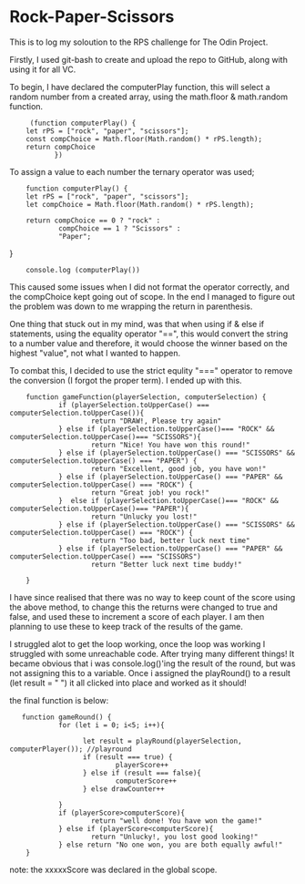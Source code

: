 # Rock-Paper-Scissors


This is to log my soloution to the RPS challenge for The Odin Project. 

Firstly, I used git-bash to create and upload the repo to GitHub, along with using it for all VC. 

To begin, I have declared the computerPlay function, this will select a random number from a created array, using the math.floor & math.random function. 

         (function computerPlay() {
        let rPS = ["rock", "paper", "scissors"];
        const compChoice = Math.floor(Math.random() * rPS.length);
        return compChoice
               })

To assign a value to each number the ternary operator was used; 


        function computerPlay() {
        let rPS = ["rock", "paper", "scissors"];
        let compChoice = Math.floor(Math.random() * rPS.length);
        
        return compChoice == 0 ? "rock" :
                compChoice == 1 ? "Scissors" :
                "Paper";   
}
 
        console.log (computerPlay())
 

This caused some issues when I did not format the operator correctly, and the compChoice kept going out of scope. In the end I managed to figure out the problem was down to me wrapping the return in parenthesis.

One thing that stuck out in my mind, was that when using if & else if statements, using the equality operator "==", this would convert the string to a number value and therefore, it would choose the winner based on the highest "value", not what I wanted to happen. 

To combat this, I decided to use the strict equlity "===" operator to remove the conversion (I forgot the proper term). I ended up with this.

        function gameFunction(playerSelection, computerSelection) {
                if (playerSelection.toUpperCase() === computerSelection.toUpperCase()){
                        return "DRAW!, Please try again"
                } else if (playerSelection.toUpperCase()=== "ROCK" && computerSelection.toUpperCase()=== "SCISSORS"){
                        return "Nice! You have won this round!"
                } else if (playerSelection.toUpperCase() === "SCISSORS" && computerSelection.toUpperCase() === "PAPER") {
                        return "Excellent, good job, you have won!"
                } else if (playerSelection.toUpperCase() === "PAPER" && computerSelection.toUpperCase() === "ROCK") {
                        return "Great job! you rock!"
                }  else if (playerSelection.toUpperCase()=== "ROCK" && computerSelection.toUpperCase()=== "PAPER"){
                        return "Unlucky you lost!"
                } else if (playerSelection.toUpperCase() === "SCISSORS" && computerSelection.toUpperCase() === "ROCK") {
                        return "Too bad, better luck next time"
                } else if (playerSelection.toUpperCase() === "PAPER" && computerSelection.toUpperCase() === "SCISSORS") 
                        return "Better luck next time buddy!" 

        }

I have since realised that there was no way to keep count of the score using the above method, to change this the returns were changed to true and false, and used these to increment a score of each player. I am then planning to use these to keep track of the results of the game. 


I struggled alot to get the loop working, once the loop was working I struggled with some unreachable code. After trying many different things! It became obvious that i was console.log()'ing the result of the round, but was not assigning this to a variable. Once i assigned the playRound() to a result (let result = " ") it all clicked into place and worked as it should! 

the final function is below: 

       function gameRound() {
                for (let i = 0; i<5; i++){
                        
                      let result = playRound(playerSelection, computerPlayer()); //playround
                      if (result === true) {
                              playerScore++
                      } else if (result === false){
                              computerScore++
                      } else drawCounter++
               
                }
                if (playerScore>computerScore){
                        return "well done! You have won the game!"
                } else if (playerScore<computerScore){
                        return "Unlucky!, you lost good looking!"
                } else return "No one won, you are both equally awful!"
        }


note: the xxxxxScore was declared in the global scope. 

